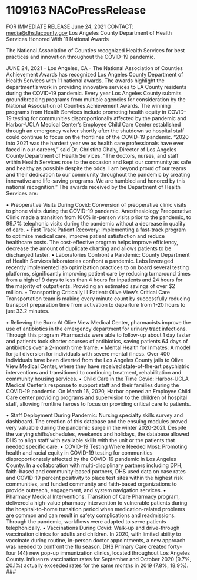 # 1109163 NACoPressRelease

FOR IMMEDIATE RELEASE
June 24, 2021
CONTACT: media@dhs.lacounty.gov
Los Angeles County 
Department of Health Services 
Honored With 11 National Awards
 
The National Association of Counties recognized Health Services for best practices
and innovation throughout the COVID-19 pandemic. 
 
JUNE 24, 2021 – Los Angeles, CA - The National Association of Counties Achievement Awards has
recognized Los Angeles County Department of Health Services with 11 national awards. The
awards highlight the department’s work in providing innovative services to LA County residents
during the COVID-19 pandemic. 
Every year Los Angeles County submits groundbreaking programs from multiple agencies for
consideration by the National Association of Counties Achievement Awards. The winning programs
from Health Services include promoting health equity in COVID-19 testing for communities
disproportionally affected by the pandemic and Harbor-UCLA Medical Center’s Employee Child
Care Center established through an emergency waiver shortly after the shutdown so hospital staff
could continue to focus on the frontlines of the COVID-19 pandemic.
“2020 into 2021 was the hardest year we as health care professionals have ever faced in our
careers,” said Dr. Christina Ghaly, Director of Los Angeles County Department of Health Services.
“The doctors, nurses, and staff within Health Services rose to the occasion and kept our community
as safe and healthy as possible despite the odds. I am beyond proud of our teams and their
dedication to our community throughout the pandemic by creating innovative and life-saving
programs. We are humbled and honored by this national recognition.” 
The awards received by the Department of Health Services are:
 

• Preoperative Visits During Covid: Conversion of preoperative clinic visits to phone
visits during the COVID-19 pandemic. Anesthesiology Preoperative Clinic made a
transition from 100% in-person visits prior to the pandemic, to 99.7% telephonic visits
during the pandemic without a decrease in quality of care. 
• Fast Track Patient Recovery: Implementing a fast-track program to optimize medical
care, improve patient satisfaction and reduce healthcare costs. The cost-effective
program helps improve efficiency, decrease the amount of duplicate charting and
allows patients to be discharged faster.
• Laboratories Confront a Pandemic: County Department of Health Services
laboratories confront a pandemic. Labs leveraged recently implemented lab
optimization practices to on board several testing platforms, significantly improving
patient care by reducing turnaround times from a high of 9 days to less than 4 hours
for inpatients and 24 hours for the majority of outpatients. Providing an estimated
savings of over $2 million.
• Transporting Critically Ill Patient: Olive View’s Critical Care Transportation team is
making every minute count by successfully reducing transport preparation time from
activation to departure from 1-20 hours to just 33.2 minutes.
 
• Relieving the Burn: At Olive View Medical Center, pharmacists improve the use of
antibiotics in the emergency department for urinary tract infections. Through this
program Pharmacists were able to follow-up about 1 day faster and patients took
shorter courses of antibiotics, saving patients 64 days of antibiotics over a 2-month
time frame.
• Mental Health for Inmates: A model for jail diversion for individuals with severe
mental illness. Over 400 individuals have been diverted from the Los Angeles County
jails to Olive View Medical Center, where they have received state-of-the-art
psychiatric interventions and transitioned to continuing treatment, rehabilitation and
community housing services.
• Child Care in the Time Covid: Harbor-UCLA Medical Center’s response to support
staff and their families during the COVID-19 pandemic. On March 16, 2020, Harbor
opened an Employee Child Care center providing programs and supervision to the
children of hospital staff, allowing frontline heroes to focus on providing critical care to
patients. 

• Staff Deployment During Pandemic: Nursing specialty skills survey and dashboard.
The creation of this database and the ensuing modules proved very valuable during
the pandemic surge in the winter 2020-2021. Despite the varying shifts/schedules,
weekends and holidays, the database allowed DHS to align staff with available skills
with the unit or the patients that needed specific care.
• COVID-19 Testing Where Needed Most: Promoting health and racial equity in
COVID-19 testing for communities disproportionately affected by the COVID-19
pandemic in Los Angeles County. In a collaboration with multi-disciplinary partners
including DPH, faith-based and community-based partners, DHS used data on case
rates and COVID-19 percent positivity to place test sites within the highest risk
communities, and funded community and faith-based organizations to provide
outreach, engagement, and system navigation services.
• Pharmacy Medical Interventions: Transition of Care Pharmacy program, delivered a
high-value pharmacy intervention to vulnerable patients during the hospital-to-home
transition period when medication-related problems are common and can result in
safety complications and readmissions. Through the pandemic, workflows were
adapted to serve patients telephonically.
• Vaccinations During Covid: Walk-up and drive-through vaccination clinics for adults
and children. In 2020, with limited ability to vaccinate during routine, in-person doctor
appointments, a new approach was needed to confront the flu season. DHS Primary
Care created forty-four (44) new pop-up immunization clinics, located throughout Los
Angeles County. Influenza vaccination rates for September and October 2020 (9.7%,
20.1%) actually exceeded rates for the same months in 2019 (7.8%, 18.9%).                     
                                                                 ###
